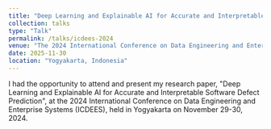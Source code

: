 ```yaml
---
title: "Deep Learning and Explainable AI for Accurate and Interpretable Software Defect Prediction"
collection: talks
type: "Talk"
permalink: /talks/icdees-2024
venue: "The 2024 International Conference on Data Engineering and Enterprise System (ICDEES 2024)"
date: 2025-11-30
location: "Yogyakarta, Indonesia"
---
```


I had the opportunity to attend and present my research paper, "Deep Learning and Explainable AI for Accurate and Interpretable Software Defect Prediction", at the 2024 International Conference on Data Engineering and Enterprise Systems (ICDEES), held in Yogyakarta on November 29-30, 2024.